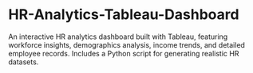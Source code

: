 # HR-Analytics-Tableau-Dashboard
An interactive HR analytics dashboard built with Tableau, featuring workforce insights, demographics analysis, income trends, and detailed employee records. Includes a Python script for generating realistic HR datasets.
